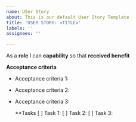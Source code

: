 ```yaml
---
name: USer Story
about: This is our default User Story Template
title: 'USER STORY: <TITLE>'
labels: ''
assignees: ''

---
```


As a **role** I can **capability** so that **received benefit**

**Acceptance criteria**
- Acceptance criteria 1:
- Acceptance criteria 2:
- Acceptance criteria 3:

  **Tasks
[ ] Task 1:
[ ] Task 2:
[ ] Task 3:
